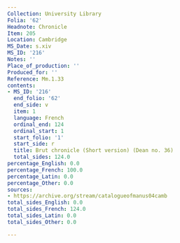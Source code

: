 ```yaml
---
Collection: University Library
Folia: '62'
Headnote: Chronicle
Item: 205
Location: Cambridge
MS_Date: s.xiv
MS_ID: '216'
Notes: ''
Place_of_production: ''
Produced_for: ''
Reference: Mm.1.33
contents:
- MS_ID: '216'
  end_folio: '62'
  end_side: v
  item: 1
  language: French
  ordinal_end: 124
  ordinal_start: 1
  start_folio: '1'
  start_side: r
  title: Brut chronicle (Short version) (Dean no. 36)
  total_sides: 124.0
percentage_English: 0.0
percentage_French: 100.0
percentage_Latin: 0.0
percentage_Other: 0.0
sources:
- https://archive.org/stream/catalogueofmanus04camb
total_sides_English: 0.0
total_sides_French: 124.0
total_sides_Latin: 0.0
total_sides_Other: 0.0

---
```

